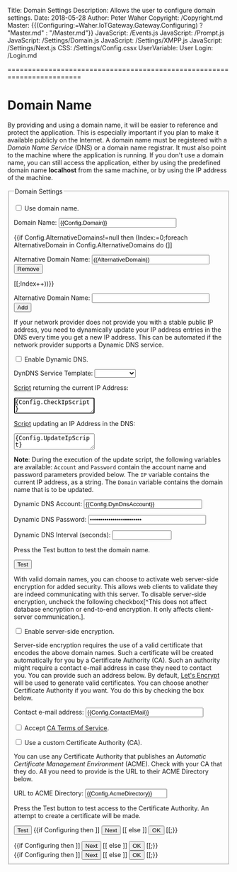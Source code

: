 ﻿Title: Domain Settings
Description: Allows the user to configure domain settings.
Date: 2018-05-28
Author: Peter Waher
Copyright: /Copyright.md
Master: {{(Configuring:=Waher.IoTGateway.Gateway.Configuring) ? "Master.md" : "/Master.md"}}
JavaScript: /Events.js
JavaScript: /Prompt.js
JavaScript: /Settings/Domain.js
JavaScript: /Settings/XMPP.js
JavaScript: /Settings/Next.js
CSS: /Settings/Config.cssx
UserVariable: User
Login: /Login.md

========================================================================

Domain Name
===================

By providing and using a domain name, it will be easier to reference and protect the application. This is especially important if you plan to make it
available publicly on the Internet. A domain name must be registered with a *Domain Name Service* (DNS) or a domain name registrar. It must also point to the
machine where the application is running. If you don't use a domain name, you can still access the application, either by using the predefined domain name 
**localhost** from the same machine, or by using the IP address of the machine.

<form>
<fieldset>
<legend>Domain Settings</legend>

<p>
<input type="checkbox" name="UseDomainName" id="UseDomainName" {{ConfigClass:=Waher.IoTGateway.Setup.DomainConfiguration;Config:=ConfigClass.Instance;Config.UseDomainName ? "checked" : ""}} onclick="ToggleDomainNameProperties()"/>
<label for="UseDomainName" title="If a domain name can be used to identify the machine.">Use domain name.</label>
</p>

<div id="DomainNameProperties" style="display:{{Config.UseDomainName ? "block" : "none"}}">

<p>
<label for="DomainName">Domain Name:</label>  
<input id="DomainName" name="DomainName" type="text" style="width:20em" title="Domain name used to identify the machine." oninput="DomainNameInput(this)"
	value="{{Config.Domain}}" {{Config.Step=0 ? "autofocus" : ""}}/>
<span id="DomainName2" style="display:none">{{Config.Domain}}</span>
</p>

{{if Config.AlternativeDomains!=null then (Index:=0;foreach AlternativeDomain in Config.AlternativeDomains do (]]
<p>
<label for="AltDomainName((Index))">Alternative Domain Name:</label>  
<input id="AltDomainName((Index))" name="AltDomainName((Index))" type="text" style="width:20em" title="Alternative domain name used to identify the machine."
	value="((AlternativeDomain))"/>
<button type="button" class="negButtonSm" onclick="RemoveAltDomainName('((Index))')">Remove</button>
</p>
[[;Index++))}}

<p>
<label for="AltDomainName">Alternative Domain Name:</label>  
<input id="AltDomainName" name="AltDomainName" type="text" style="width:20em" title="Alternative domain name used to identify the machine."/>
<button type="button" class="posButtonSm" onclick="AddAltDomainName()">Add</button>
</p>

If your network provider does not provide you with a stable public IP address, you need to dynamically update your IP address entries in the
DNS every time you get a new IP address. This can be automated if the network provider supports a Dynamic DNS service.

<p>
<input type="checkbox" name="DynamicDns" id="DynamicDns" {{Config.DynamicDns ? "checked" : ""}} onclick="ToggleDynamicDnsProperties()"/>
<label for="DynamicDns" title="If a Dynamic DNS service should be used.">Enable Dynamic DNS.</label>
</p>

<div id="DynDnsProperties" style="display:{{Config.DynamicDns ? "block" : "none"}}">

<p>
<label for="DynDnsTemplate">DynDNS Service Template:</label>  
<select id="DynDnsTemplate" name="DynDnsTemplate" style="width:auto" onchange="TemplateChanged(this)">
<option value=""></option>
<option value="DynDnsOrg"{{(Template:=Config.DynDnsTemplate)="DynDnsOrg"?" selected":""}}>DynDns.org</option>
<option value="LoopiaSe"{{Template="LoopiaSe"?" selected":""}}>Loopia.se</option>
</select>
</p>

<label for="CheckIpScript">[Script](https://waher.se/Script.md) returning the current IP Address:</label>  
<textarea id="CheckIpScript" autofocus="autofocus" wrap="hard" onkeydown="return DynamicDnsScriptUpdated(this,event);">{Config.CheckIpScript}</textarea>

<label for="UpdateIpScript">[Script](https://waher.se/Script.md) updating an IP Address in the DNS:</label>  
<textarea id="UpdateIpScript" autofocus="autofocus" wrap="hard" onkeydown="return DynamicDnsScriptUpdated(this,event);">{Config.UpdateIpScript}</textarea>

**Note**: During the execution of the update script, the following variables are available: `Account` and `Password` contain the account
name and password parameters provided below. The `IP` variable contains the current IP address, as a string. The `Domain` variable
contains the domain name that is to be updated.

<p>
<label for="DynDnsAccount">Dynamic DNS Account:</label>  
<input id="DynDnsAccount" name="DynDnsAccount" type="text" style="width:20em" title="Account Name in the Dynamic DNS service." 
	value="{{Config.DynDnsAccount}}"/>
</p>

<p>
<label for="DynDnsPassword">Dynamic DNS Password:</label>  
<input id="DynDnsPassword" name="DynDnsPassword" type="password" style="width:20em" title="Password for the Dynamic DNS account." 
	value="{{Config.DynDnsPassword}}"/>
</p>

<p>
<label for="DynDnsInterval">Dynamic DNS Interval (seconds):</label>  
<input id="DynDnsInterval" name="DynDnsInterval" type="number" style="width:10em" title="Interval (in seconds) for checking if the IP address has changed. Make sure to keep the interval within the span recommended by the provider." 
	min="60" max="86400" step="1" value="{{Config.DynDnsInterval}}"/>
</p>

</div>

<p>Press the Test button to test the domain name.</p>
<p id="TestError" class="error" style="display:none">Unable to connect to and validate domain name <b id="InvalidDomainName"></b>. Please verify it is correct, and try again.</p>
<p id="NextMessage" class="message" style="display:none">Domain names successfully verified.</p>

<button type='button' onclick='TestNames()'>Test</button>

<div id="Encryption" style="display:{{Config.Step>0?"block":"none"}}">

With valid domain names, you can choose to activate web server-side encryption for added security. This allows web clients to validate they are indeed communicating
with this server. To disable server-side encryption, uncheck the following checkbox[^This does not affect database encryption or end-to-end encryption. 
It only affects client-server communication.].

<p>
<input type="checkbox" name="UseEncryption" id="UseEncryption" {{Config.UseEncryption ? "checked" : ""}} onclick="ToggleEncryptionProperties()"/>
<label for="UseEncryption" title="If server-side encyption should be used.">Enable server-side encryption.</label>
</p>

<div id="EncryptionProperties" style="display:{{Config.UseEncryption ? "block" : "none"}}">

Server-side encryption requires the use of a valid certificate that encodes the above domain names. Such a certificate will be created automatically for you
by a Certificate Authority (CA). Such an authority might require a contact e-mail address in case they need to contact you. You can provide such an address
below. By default, [Let's Encrypt](https://letsencrypt.org/) will be used to generate valid certificates. You can choose another Certificate Authority if you
want. You do this by checking the box below.

<p>
<label for="ContactEMail">Contact e-mail address:</label>  
<input id="ContactEMail" name="ContactEMail" type="email" style="width:20em" value="{{Config.ContactEMail}}"
	title="Contact e-mail address to be used in communication with the Certificate Authority."/>
</p>

<p id="ToSParagraph" style="display:{{Config.HasToS?"block":"none"}}">
<input type="checkbox" name="AcceptToS" id="AcceptToS" {{Config.AcceptToS ? "checked" : ""}}/>
<label for="AcceptToS" title="If the CA requirers the acceptance of a Terms of Service agreement.">Accept <a id="ToS" target="_blank" href="{{Config.UrlToS}}">CA Terms of Service</a>.</label>
</p>

<p>
<input type="checkbox" name="CustomCA" id="CustomCA" {{Config.CustomCA ? "checked" : ""}} onclick="ToggleCustomCAProperties()"/>
<label for="CustomCA" title="If a custom Certificate Authority is to be used.">Use a custom Certificate Authority (CA).</label>
</p>

<div id="CustomCAProperties" style="display:{{Config.CustomCA ? "block" : "none"}}">

You can use any Certificate Authority that publishes an *Automatic Certificate Management Environment* (ACME). Check with your CA that they do. All you need
to provide is the URL to their ACME Directory below.

<p>
<label for="AcmeDirectory">URL to ACME Directory:</label>  
<input id="AcmeDirectory" name="AcmeDirectory" type="text" title="URL to the ACME directory of the Certificate Authority you wish to use."
	value="{{Config.AcmeDirectory}}"/>
</p>

</div>

<p>Press the Test button to test access to the Certificate Authority. An attempt to create a certificate will be made.</p>
<p id="PleaseWait" style="display:none" class="message">Please wait while the machine attempts to create a certificate.</p>
<p id="CertificateError" class="error" style="display:none"></p>
<p id="NextMessage2" class="message" style="display:none">Certificate for the server successfully created.</p>

<button id='TestAcmeButton' type='button' onclick='TestAcme()'>Test</button>
{{if Configuring then ]]
<button id='NextButton' type='button' onclick='Next()' style='display:((Config.Step>1 ? "inline-block" : "none"))'>Next</button>
[[ else ]]
<button id='NextButton' type='button' onclick='Ok()'>OK</button>
[[;}}

</div>

<div id="NotEncryptionProperties" style="display:{{Config.UseEncryption ? "none" : "block"}}">
{{if Configuring then ]]
<button type='button' onclick='Next()'>Next</button>
[[ else ]]
<button type='button' onclick='Ok()'>OK</button>
[[;}}
</div>

</div>
</div>

<div id="NotDomainNameProperties" style="display:{{Config.UseDomainName ? "none" : "block"}}">
{{if Configuring then ]]
<button type='button' onclick='Next()'>Next</button>
[[ else ]]
<button type='button' onclick='Ok()'>OK</button>
[[;}}
</div>

</fieldset>

<fieldset id="ConnectionStatus" style="display:none">
<legend>Status</legend>
<div id='Status'></div>
</fieldset>

</form>

